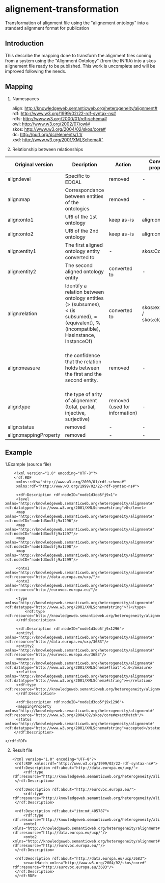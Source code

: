 # alignement-transformation
Transformation of alignment file using the "alignement ontology" into a standard alignment format for publication

## Introduction
This describe the mapping done to transform the alignment files coming from a system using the 
"Alignment Ontology" (from the INRIA) into a skos alignement file ready to be published.
This work is uncomplete and will be improved following the needs.

## Mapping

1. Namespaces

    align: <http://knowledgeweb.semanticweb.org/heterogeneity/alignment#>    
    rdf:   <http://www.w3.org/1999/02/22-rdf-syntax-ns#>   
    rdfs:  <http://www.w3.org/2000/01/rdf-schema#>   
    owl:   <http://www.w3.org/2002/07/owl#>   
    skos:  <http://www.w3.org/2004/02/skos/core#>   
    dc:    <http://purl.org/dc/elements/1.1/>   
    xsd:   <http://www.w3.org/2001/XMLSchema#">   

2. Relationship between relationships 

Original version| Decription |Action	|Converted properties	| Converted resource	| Note
---|----|----|----|----|----|
 align:level	| Specific to EDOAL	 |removed	|-|	-|	
 align:map|	 Correspondance between entities of the ontologies|	removed |	-	| -	|
align:onto1	| URI of the 1st ontology	| keep as-is |	align:onto1 |	-	|
 align:onto2	| URI of the 2nd ontology	| keep as-is |	align:onto2	|-	|
 align:entity1 | The first aligned ontology entity	converted to| - |	skos:Concept	|
align:entity2	| The second aligned ontology entity	|converted to	|-	|skos:Concept	|
 align:relation	| Identify a relation between ontology entities (> (subsumes), < (is subsumed), = (equivalent), % (incompatible), HasInstance, InstanceOf) |	converted to |	skos:exactMatch / skos:closeMatch |	-	|
 align:measure	|the confidence that the relation holds between the first and the second entity. |	removed	|-|	- |	Only the alignment with  a measure of 1.0 will be converted. | 
align:type |	the type of arity of alignement (total, partial, injective, surjective)	| removed (used for information) |	- |	- |
 align:status	|	removed	| -	| -	|
 align:mappingProperty	|	removed	| -	 |-	|
 
## Example

 1.Example (source file)
 
        <?xml version="1.0" encoding="UTF-8"?>
        <rdf:RDF
         xmlns:rdfs="http://www.w3.org/2000/01/rdf-schema#"
         xmlns:rdf="http://www.w3.org/1999/02/22-rdf-syntax-ns#">
    
         <rdf:Description rdf:nodeID="node1d3oo5fj9x1">
         <level xmlns="http://knowledgeweb.semanticweb.org/heterogeneity/alignment#" rdf:datatype="http://www.w3.org/2001/XMLSchema#string">0</level>
         <map xmlns="http://knowledgeweb.semanticweb.org/heterogeneity/alignment#" rdf:nodeID="node1d3oo5fj9x1296"/>
         <map xmlns="http://knowledgeweb.semanticweb.org/heterogeneity/alignment#" rdf:nodeID="node1d3oo5fj9x1297"/>
         <map xmlns="http://knowledgeweb.semanticweb.org/heterogeneity/alignment#" rdf:nodeID="node1d3oo5fj9x1298"/>           
         <map xmlns="http://knowledgeweb.semanticweb.org/heterogeneity/alignment#" rdf:nodeID="node1d3oo5fj9x1299"/>
          
         <onto1 xmlns="http://knowledgeweb.semanticweb.org/heterogeneity/alignment#" rdf:resource="http://data.europa.eu/uxp/"/>
         <onto2 xmlns="http://knowledgeweb.semanticweb.org/heterogeneity/alignment#" rdf:resource="http://eurovoc.europa.eu/"/>
          
         <type xmlns="http://knowledgeweb.semanticweb.org/heterogeneity/alignment#" rdf:datatype="http://www.w3.org/2001/XMLSchema#string">??</type>
             <rdf:type rdf:resource="http://knowledgeweb.semanticweb.org/heterogeneity/alignment#Alignment"/>
         </rdf:Description>
      
         <rdf:Description rdf:nodeID="node1d3oo5fj9x1296">
         <entity1 xmlns="http://knowledgeweb.semanticweb.org/heterogeneity/alignment#" rdf:resource="http://data.europa.eu/uxp/3683"/>
         <entity2 xmlns="http://knowledgeweb.semanticweb.org/heterogeneity/alignment#" rdf:resource="http://eurovoc.europa.eu/3683"/>             
         <measure xmlns="http://knowledgeweb.semanticweb.org/heterogeneity/alignment#" rdf:datatype="http://www.w3.org/2001/XMLSchema#float">1.0</measure>           
         <relation xmlns="http://knowledgeweb.semanticweb.org/heterogeneity/alignment#" rdf:datatype="http://www.w3.org/2001/XMLSchema#string">=</relation>
         <rdf:type rdf:resource="http://knowledgeweb.semanticweb.org/heterogeneity/alignment#Cell"/>
         </rdf:Description>
      
         <rdf:Description rdf:nodeID="node1d3oo5fj9x1296">      
         <mappingProperty xmlns="http://knowledgeweb.semanticweb.org/heterogeneity/alignment#" rdf:resource="http://www.w3.org/2004/02/skos/core#exactMatch"/>     
         <status xmlns="http://knowledgeweb.semanticweb.org/heterogeneity/alignment#" rdf:datatype="http://www.w3.org/2001/XMLSchema#string">accepted</status>
        </rdf:Description>
    
    </rdf:RDF>

 
 2. Result file
 
 
        <?xml version="1.0" encoding="UTF-8"?>
         <rdf:RDF xmlns:rdf="http://www.w3.org/1999/02/22-rdf-syntax-ns#">
         <rdf:Description rdf:about="http://data.europa.eu/uxp/">  
             <rdf:type rdf:resource="http://knowledgeweb.semanticweb.org/heterogeneity/alignment#Ontology"/>
         </rdf:Description>
          
         <rdf:Description rdf:about="http://eurovoc.europa.eu/">   
             <rdf:type rdf:resource="http://knowledgeweb.semanticweb.org/heterogeneity/alignment#Ontology"/>
         </rdf:Description>
          
         <rdf:Description rdf:about="itm:n#_405787">   
             <rdf:type rdf:resource="http://knowledgeweb.semanticweb.org/heterogeneity/alignment#alignment"/>  
             <onto1 xmlns="http://knowledgeweb.semanticweb.org/heterogeneity/alignment#" rdf:resource="http://data.europa.eu/uxp/"/>   
             <onto2 xmlns="http://knowledgeweb.semanticweb.org/heterogeneity/alignment#" rdf:resource="http://eurovoc.europa.eu/"/>
         </rdf:Description>
          
         <rdf:Description rdf:about="http://data.europa.eu/uxp/3683">  
             <exactMatch xmlns="http://www.w3.org/2004/02/skos/core#" rdf:resource="http://eurovoc.europa.eu/3683"/>
         </rdf:Description> 
         </rdf:RDF>

